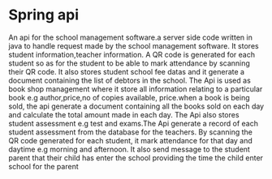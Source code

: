 # Spring api
An api for the school management software.a server side code written in java to handle request made by the school management software.
It stores student information,teacher information.
    A QR code is generated for each student so as for the student to be able to mark attendance by
 scanning their QR code. 
     It also stores student school fee datas and it generate a document containing the list of debtors in the school.
The Api is used as book shop management where it store all information relating to a particular book e.g author,price,no of copies available, price.when a book is being sold, the api generate a document containing  all the books sold on each day and calculate the total amount made in each day.
The Api also stores student assessment e.g test and exams.The Api generate a record of each student assessment from the database for the teachers. 
   By scanning the QR code generated for each student, it mark attendance for that day and daytime e.g morning and afternoon. It also send message to the student parent that 
their child has enter the school providing the time the child enter school for the parent

    
